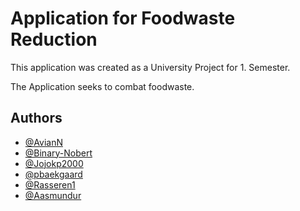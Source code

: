 
# Application for Foodwaste Reduction

This application was created as a University Project for 1. Semester.

The Application seeks to combat foodwaste.


## Authors
- [@AvianN](https://www.github.com/AvianN)
- [@Binary-Nobert](https://www.github.com/Binary-Norbert)
- [@Jojokp2000](https://www.github.com/Jojokp2000)
- [@pbaekgaard](https://www.github.com/pbaekgaard)
- [@Rasseren1](https://www.github.com/Rasseren1)
- [@Aasmundur](https://www.github.com/Aasmundur)

